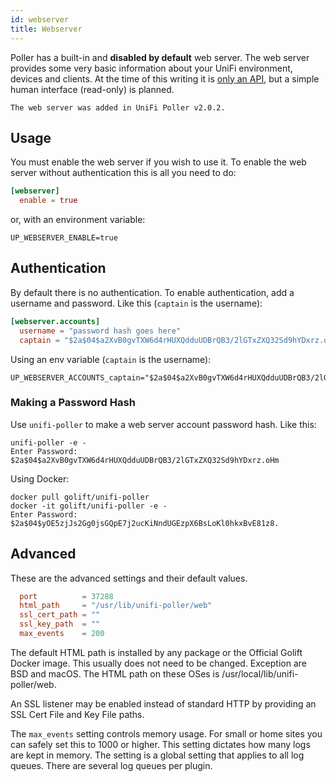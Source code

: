 ```yaml
---
id: webserver
title: Webserver
---
```


Poller has a built-in and **disabled by default** web server.
The web server provides some very basic information about your UniFi environment, devices and clients.
At the time of this writing it is [only an API](API), but a simple human interface (read-only) is planned.

    The web server was added in UniFi Poller v2.0.2.

## Usage

You must enable the web server if you wish to use it.
To enable the web server without authentication this is all you need to do:

```toml
[webserver]
  enable = true
```

or, with an environment variable:

```shell
UP_WEBSERVER_ENABLE=true
```

## Authentication

By default there is no authentication.
To enable authentication, add a username and password. Like this (`captain` is the username):

```toml
[webserver.accounts]
  username = "password hash goes here"
  captain = "$2a$04$a2XvB0gvTXW6d4rHUXQdduUDBrQB3/2lGTxZXQ32Sd9hYDxrz.oHm"
```

Using an env variable (`captain` is the username):

```shell
UP_WEBSERVER_ACCOUNTS_captain="$2a$04$a2XvB0gvTXW6d4rHUXQdduUDBrQB3/2lGTxZXQ32Sd9hYDxrz.oHm"
```

### Making a Password Hash

Use `unifi-poller` to make a web server account password hash. Like this:

```console
unifi-poller -e -
Enter Password:
$2a$04$a2XvB0gvTXW6d4rHUXQdduUDBrQB3/2lGTxZXQ32Sd9hYDxrz.oHm
```

Using Docker:

```shell
docker pull golift/unifi-poller
docker -it golift/unifi-poller -e -
Enter Password:
$2a$04$yOE5zjJs2Gg0jsGQpE7j2ucKiNndUGEzpX6BsLoKl0hkxBvE81z8.
```

## Advanced

These are the advanced settings and their default values.

```toml
  port          = 37288
  html_path     = "/usr/lib/unifi-poller/web"
  ssl_cert_path = ""
  ssl_key_path  = ""
  max_events    = 200
```

The default HTML path is installed by any package or the Official Golift Docker image.
This usually does not need to be changed. Exception are BSD and macOS.
The HTML path on these OSes is /usr/local/lib/unifi-poller/web.

An SSL listener may be enabled instead of standard HTTP by providing an SSL Cert File and Key File paths.

The `max_events` setting controls memory usage. For small or home sites you can safely set this to 1000 or higher.
This setting dictates how many logs are kept in memory.
The setting is a global setting that applies to all log queues.
There are several log queues per plugin.

